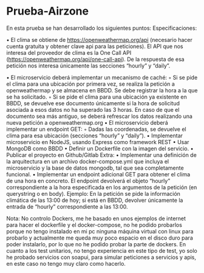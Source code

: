 # Prueba-Airzone

En esta prueba se han desarrollado los siguientes puntos:
Especificaciones:


  • El clima se obtiene de https://openweathermap.org/api (necesario hacer cuenta gratuita y 
  obtener clave api para las peticiones). El API que nos interesa del proveedor de clima es la 
  One Call API (https://openweathermap.org/api/one-call-api). De la respuesta de esa petición
  nos interesa únicamente las secciones “hourly” y “daily”.
  
  
  • El microservicio deberá implementar un mecanismo de caché:
  ◦ Si se pide el clima para una ubicación por primera vez, se realiza la petición a 
  openweathermap y se almacena en BBDD. Se debe registrar la hora a la que se ha 
  solicitado.
  ◦ Si se pide el clima para una ubicación ya existente en BBDD, se devuelve ese 
  documento únicamente si la hora de solicitud asociada a esos datos no ha superado las 3 
  horas. En caso de que el documento sea más antiguo, se deberá refrescar los datos 
  realizando una nueva petición a openweathermap.org
  • El microservicio deberá implementar un endpoint GET:
  ◦ Dadas las coordenadas, se devuelve el clima para esa ubicación (secciones “hourly” y 
  “daily”).
  • Implementar microservicio en NodeJS, usando Express como framework REST
  • Usar MongoDB como BBDD
  • Definir un Dockerfile con la imagen del servicio.
  • Publicar el proyecto en Github/Gitlab
  Extra:
  • Implementar una definición de la arquitectura en un archivo docker-compose.yml que 
  incluya el microservicio y la base de datos mongodb, tal que sea completamente funcional.
  • Implementar un endpoint adicional GET para obtener el clima de una hora en concreto. El 
  endpoint devolverá el objeto “hourly” correspondiente a la hora especificada en los 
  argumentos de la petición (en querystring o en body). Ejemplo: En la petición se pide la 
  información climática de las 13:00 de hoy; si está en BBDD, devolver únicamente la entrada
  de “hourly” correspondiente a las 13:00.
  
  Nota: No controlo Dockers, me he basado en unos ejemplos de internet para hacer el dockerfile y el docker-compose, no he podido probarlos porque no tengo instalado en mi pc ninguna máquina virtual con linux para probarlo y actualmente me queda muy poco espacio en el disco duro para poder instalarlo, por lo que no he podido probar la parte de dockers.
  En cuanto a los test unitarios, no tengo experiencia en este tipo de test, yo solo he probado servicios con soapui, para simular peticiones a servicios y apis, en este caso no tengo muy claro como hacerlo.

